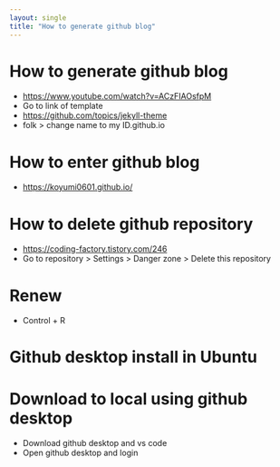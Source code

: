 ```yaml
---
layout: single
title: "How to generate github blog"
---
```


# How to generate github blog
- https://www.youtube.com/watch?v=ACzFIAOsfpM
- Go to link of template
- https://github.com/topics/jekyll-theme
- folk > change name to my ID.github.io
  
# How to enter github blog
- https://koyumi0601.github.io/

# How to delete github repository
- https://coding-factory.tistory.com/246
- Go to repository > Settings > Danger zone > Delete this repository

# Renew
- Control + R

# Github desktop install in Ubuntu


# Download to local using github desktop
- Download github desktop and vs code
- Open github desktop and login
  
